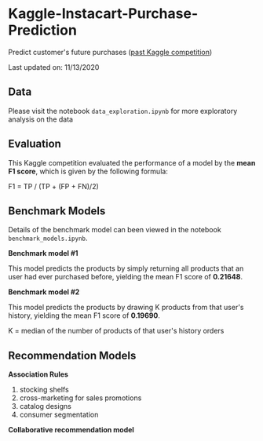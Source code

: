 # Kaggle-Instacart-Purchase-Prediction
Predict customer's future purchases ([past Kaggle competition](https://www.kaggle.com/c/instacart-market-basket-analysis/overview))

Last updated on: 11/13/2020


## Data

Please visit the notebook `data_exploration.ipynb` for more exploratory analysis on the data




## Evaluation

This Kaggle competition evaluated the performance of a model by the **mean F1 score**, which is given by the following formula:

F1 = TP / (TP + (FP + FN)/2)

## Benchmark Models

Details of the benchmark model can been viewed in the notebook `benchmark_models.ipynb`.

**Benchmark model #1**

This model predicts the products by simply returning all products that an user had ever purchased before, yielding the mean F1 score of **0.21648**.


**Benchmark model #2**

This model predicts the products by drawing K products from that user's history, yielding the mean F1 score of **0.19690**.

K = median of the number of products of that user's history orders


## Recommendation Models

**Association Rules**

1. stocking shelfs
2. cross-marketing for sales promotions
3. catalog designs
4. consumer segmentation

**Collaborative recommendation model**

